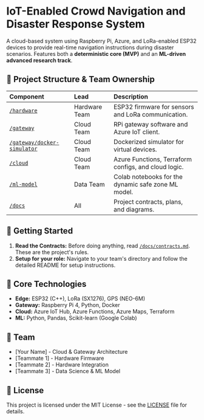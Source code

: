 # IoT-Enabled Crowd Navigation and Disaster Response System

A cloud-based system using Raspberry Pi, Azure, and LoRa-enabled ESP32 devices to provide real-time navigation instructions during disaster scenarios. Features both a **deterministic core (MVP)** and an **ML-driven advanced research track**.

## 📁 Project Structure & Team Ownership

| Component | Lead | Description |
| :--- | :--- | :--- |
| [`/hardware`](./hardware/esp32-firmware/README.md) | Hardware Team | ESP32 firmware for sensors and LoRa communication. |
| [`/gateway`](./gateway/rpi-scripts/README.md) | Cloud Team | RPi gateway software and Azure IoT client. |
| [`/gateway/docker-simulator`](./gateway/docker-simulator/README.md) | Cloud Team | Dockerized simulator for virtual devices. |
| [`/cloud`](./cloud/azure-functions/README.md) | Cloud Team | Azure Functions, Terraform configs, and cloud logic. |
| [`/ml-model`](./ml-model/README.md) | Data Team | Colab notebooks for the dynamic safe zone ML model. |
| [`/docs`](./docs/contracts.md) | All | Project contracts, plans, and diagrams. |

## 🚀 Getting Started

1.  **Read the Contracts:** Before doing anything, read [`/docs/contracts.md`](./docs/contracts.md). These are the project's rules.
2.  **Setup for your role:** Navigate to your team's directory and follow the detailed README for setup instructions.

## 🔧 Core Technologies
- **Edge:** ESP32 (C++), LoRa (SX1276), GPS (NEO-6M)
- **Gateway:** Raspberry Pi 4, Python, Docker
- **Cloud:** Azure IoT Hub, Azure Functions, Azure Maps, Terraform
- **ML:** Python, Pandas, Scikit-learn (Google Colab)

## 👥 Team
- [Your Name] - Cloud & Gateway Architecture
- [Teammate 1] - Hardware Firmware
- [Teammate 2] - Hardware Integration
- [Teammate 3] - Data Science & ML Model

## 📄 License
This project is licensed under the MIT License - see the [LICENSE](LICENSE) file for details.